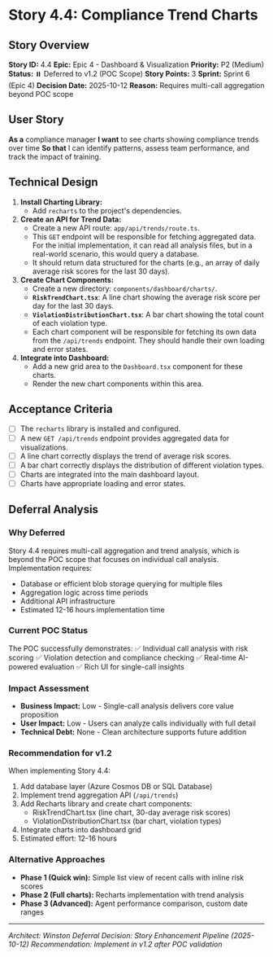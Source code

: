 # Story 4.4: Compliance Trend Charts

## Story Overview

**Story ID:** 4.4
**Epic:** Epic 4 - Dashboard & Visualization
**Priority:** P2 (Medium)
**Status:** ⏸️ Deferred to v1.2 (POC Scope)
**Story Points:** 3
**Sprint:** Sprint 6 (Epic 4)
**Decision Date:** 2025-10-12
**Reason:** Requires multi-call aggregation beyond POC scope

## User Story
**As a** compliance manager
**I want** to see charts showing compliance trends over time
**So that** I can identify patterns, assess team performance, and track the impact of training.

## Technical Design
1.  **Install Charting Library:**
    -   Add `recharts` to the project's dependencies.
2.  **Create an API for Trend Data:**
    -   Create a new API route: `app/api/trends/route.ts`.
    -   This `GET` endpoint will be responsible for fetching aggregated data. For the initial implementation, it can read all analysis files, but in a real-world scenario, this would query a database.
    -   It should return data structured for the charts (e.g., an array of daily average risk scores for the last 30 days).
3.  **Create Chart Components:**
    -   Create a new directory: `components/dashboard/charts/`.
    -   **`RiskTrendChart.tsx`**: A line chart showing the average risk score per day for the last 30 days.
    -   **`ViolationDistributionChart.tsx`**: A bar chart showing the total count of each violation type.
    -   Each chart component will be responsible for fetching its own data from the `/api/trends` endpoint. They should handle their own loading and error states.
4.  **Integrate into Dashboard:**
    -   Add a new grid area to the `Dashboard.tsx` component for these charts.
    -   Render the new chart components within this area.

## Acceptance Criteria
- [ ] The `recharts` library is installed and configured.
- [ ] A new `GET /api/trends` endpoint provides aggregated data for visualizations.
- [ ] A line chart correctly displays the trend of average risk scores.
- [ ] A bar chart correctly displays the distribution of different violation types.
- [ ] Charts are integrated into the main dashboard layout.
- [ ] Charts have appropriate loading and error states.

## Deferral Analysis

### Why Deferred
Story 4.4 requires multi-call aggregation and trend analysis, which is beyond the POC scope that focuses on individual call analysis. Implementation requires:
- Database or efficient blob storage querying for multiple files
- Aggregation logic across time periods
- Additional API infrastructure
- Estimated 12-16 hours implementation time

### Current POC Status
The POC successfully demonstrates:
✅ Individual call analysis with risk scoring
✅ Violation detection and compliance checking
✅ Real-time AI-powered evaluation
✅ Rich UI for single-call insights

### Impact Assessment
- **Business Impact:** Low - Single-call analysis delivers core value proposition
- **User Impact:** Low - Users can analyze calls individually with full detail
- **Technical Debt:** None - Clean architecture supports future addition

### Recommendation for v1.2
When implementing Story 4.4:
1. Add database layer (Azure Cosmos DB or SQL Database)
2. Implement trend aggregation API (`/api/trends`)
3. Add Recharts library and create chart components:
   - RiskTrendChart.tsx (line chart, 30-day average risk scores)
   - ViolationDistributionChart.tsx (bar chart, violation types)
4. Integrate charts into dashboard grid
5. Estimated effort: 12-16 hours

### Alternative Approaches
- **Phase 1 (Quick win):** Simple list view of recent calls with inline risk scores
- **Phase 2 (Full charts):** Recharts implementation with trend analysis
- **Phase 3 (Advanced):** Agent performance comparison, custom date ranges

---
*Architect: Winston*
*Deferral Decision: Story Enhancement Pipeline (2025-10-12)*
*Recommendation: Implement in v1.2 after POC validation*
